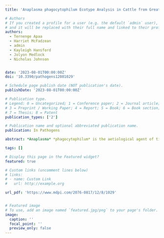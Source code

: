 ```yaml
---
title: 'Anaplasma phagocytophilum Ecotype Analysis in Cattle from Great Britain'

# Authors
# If you created a profile for a user (e.g. the default `admin` user), write the username (folder name) here
# and it will be replaced with their full name and linked to their profile.
authors:
  - Ternenge Apaa
  - Harriet McFadzean
  - admin
  - Kayleigh Hansford
  - Jolyon Medlock 
  - Nicholas Johnson


date: '2023-08-01T00:00:00Z'
doi: '10.3390/pathogens12081029'

# Schedule page publish date (NOT publication's date).
publishDate: '2023-08-01T00:00:00Z'

# Publication type.
# Legend: 0 = Uncategorized; 1 = Conference paper; 2 = Journal article;
# 3 = Preprint / Working Paper; 4 = Report; 5 = Book; 6 = Book section;
# 7 = Thesis; 8 = Patent
publication_types: ['2']

# Publication name and optional abbreviated publication name.
publication: In Pathogens

abstract: *Anaplasma* *phagocytophilum* is the aetiological agent of tick-borne fever in cattle and sheep, and granulocytic anaplasmosis in human and dogs. Livestock, companion animal and human infections with *A*. *phagocytophilum* have been reported globally. Across England and Wales, two isolates (called ecotypes) have been reported in ticks. This study examined *A*. *phagocytophilum* isolates present in livestock and wildlife in Great Britain (GB), with a particular focus on cattle. Clinical submissions (EDTA blood) from cattle (n = 21) and sheep (n = 3) were received by APHA for tick-borne disease testing and the animals were confirmed to be infected with *A*. *phagocytophilum* using a PCR targeting the Msp2 gene. Further submissions from roe deer (n = 2), red deer (n = 2) and *Ixodes* *ricinus* ticks (n = 22) were also shown to be infected with *A*. *phagocytophilum*. Subsequent analysis using a nested PCR targeting the groEL gene and sequencing confirmed the presence of ecotype I in cattle, sheep, red deer and *I*. *ricinus*, and ecotype II in roe deer and *I*. *ricinus* removed from deer carcasses. Despite the presence of two ecotypes, widely distributed in ticks from England and Wales, only ecotype I was detected in cattle in this study.

tags: []

# Display this page in the Featured widget?
featured: true

# Custom links (uncomment lines below)
# links:
# - name: Custom Link
#   url: http://example.org

url_pdf: 'https://www.mdpi.com/2076-0817/12/8/1029'


# Featured image
# To use, add an image named `featured.jpg/png` to your page's folder.
image:
  caption: ''
  focal_point: ''
  preview_only: false
---
```

